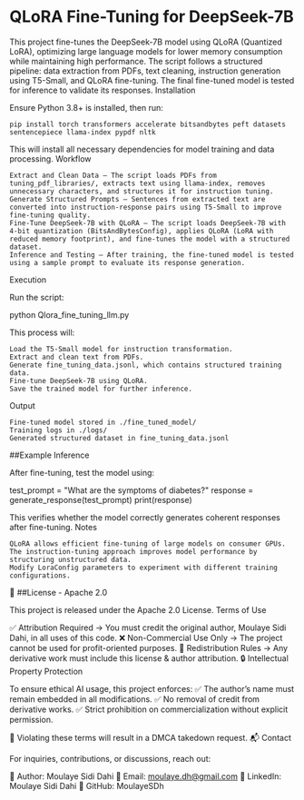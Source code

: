 
# QLoRA Fine-Tuning for DeepSeek-7B

This project fine-tunes the DeepSeek-7B model using QLoRA (Quantized LoRA), optimizing large language models for lower memory consumption while maintaining high performance. The script follows a structured pipeline: data extraction from PDFs, text cleaning, instruction generation using T5-Small, and QLoRA fine-tuning. The final fine-tuned model is tested for inference to validate its responses.
Installation

Ensure Python 3.8+ is installed, then run:

`````
pip install torch transformers accelerate bitsandbytes peft datasets sentencepiece llama-index pypdf nltk
`````
This will install all necessary dependencies for model training and data processing.
Workflow

    Extract and Clean Data – The script loads PDFs from tuning_pdf_libraries/, extracts text using llama-index, removes unnecessary characters, and structures it for instruction tuning.
    Generate Structured Prompts – Sentences from extracted text are converted into instruction-response pairs using T5-Small to improve fine-tuning quality.
    Fine-Tune DeepSeek-7B with QLoRA – The script loads DeepSeek-7B with 4-bit quantization (BitsAndBytesConfig), applies QLoRA (LoRA with reduced memory footprint), and fine-tunes the model with a structured dataset.
    Inference and Testing – After training, the fine-tuned model is tested using a sample prompt to evaluate its response generation.

Execution

Run the script:

python Qlora_fine_tuning_llm.py

This process will:

    Load the T5-Small model for instruction transformation.
    Extract and clean text from PDFs.
    Generate fine_tuning_data.jsonl, which contains structured training data.
    Fine-tune DeepSeek-7B using QLoRA.
    Save the trained model for further inference.

Output

    Fine-tuned model stored in ./fine_tuned_model/
    Training logs in ./logs/
    Generated structured dataset in fine_tuning_data.jsonl

##Example Inference

After fine-tuning, test the model using:

test_prompt = "What are the symptoms of diabetes?"
response = generate_response(test_prompt)
print(response)

This verifies whether the model correctly generates coherent responses after fine-tuning.
Notes

    QLoRA allows efficient fine-tuning of large models on consumer GPUs.
    The instruction-tuning approach improves model performance by structuring unstructured data.
    Modify LoraConfig parameters to experiment with different training configurations.

📜 ##License - Apache 2.0

This project is released under the Apache 2.0 License.
Terms of Use

✅ Attribution Required → You must credit the original author, Moulaye Sidi Dahi, in all uses of this code.
❌ Non-Commercial Use Only → The project cannot be used for profit-oriented purposes.
🔗 Redistribution Rules → Any derivative work must include this license & author attribution.
🔒 Intellectual Property Protection

To ensure ethical AI usage, this project enforces:
✅ The author’s name must remain embedded in all modifications.
✅ No removal of credit from derivative works.
✅ Strict prohibition on commercialization without explicit permission.

🔴 Violating these terms will result in a DMCA takedown request.
📬 Contact

For inquiries, contributions, or discussions, reach out:

👤 Author: Moulaye Sidi Dahi
📧 Email: moulaye.dh@gmail.com
🔗 LinkedIn: Moulaye Sidi Dahi
📂 GitHub: MoulayeSDh
